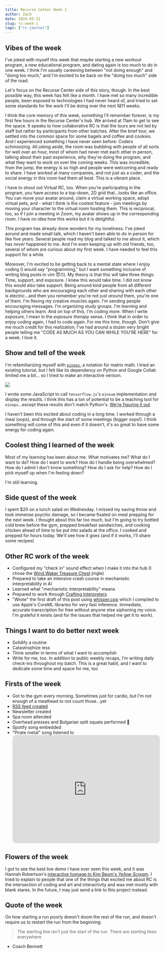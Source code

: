 ```yaml
---
title: Recurse Center Week 1
author: Zach
date: 2024-03-31
slug: rc-week-1
tags: ["rc-journal"]
---
```



## Vibes of the week

I've joked with myself this week that _maybe_ starting a new workout program, a new educational program, and dating again is too much to do in one week. I think I'm usually careening between "not doing enough" and "doing too much," and I'm excited to be back on the "doing too much" side of the road.

Let's focus on the Recurse Center side of this story, though. In the best possible way, this week has felt like a month. I have met so many incredible people, been exposed to technologies I had never heard of, and tried to set some standards for the work I'll be doing over the next ~~12~~11 weeks.

I think the core memory of this week, something I'll remember forever, is my first few hours in the Recurse Center's hub. We arrived at 11am to get to see the space. It speaks to how collaborative RC is that the tours are not led by staff but rather by participants from other batches. After the brief tour, we settled into the common space for some bagels and coffee and cookies. And I experienced something I have never seen before: Coders schmoozing. All joking aside, the room was bubbling with people of all sorts for well over an hour, most of whom had never met each other in person, talking about their past experience, why they're doing the program, and what they want to work on over the coming weeks. This was incredible; from the jump, the energy is so high and people were welcoming and ready to share. I have worked at many companies, and not just as a coder, and the social energy in this room had them all beat. This is a vibrant place.

I have to shout out Virtual RC, too. When you're participating in the program, you have access to a top-down, 2D grid that...looks like an office. You can move your avatar around, claim a virtual working space, adopt virtual pets, and - what I think is the coolest feature - join meetings by moving your character to the virtual room hosting them. This is reciprocal, too, so if I join a meeting in Zoom, my avatar shows up in the corresponding room. I have no idea how this works but it is delightful.

This program has already done wonders for my loneliness. I've joked aorund and made small talk, which I haven't been able to do in person for like five years. Several people read my blog and talked to me about it, which has _never_ happened to me. And I'm even keeping up with old friends, too, several of whom are curious about my first week. I have needed to feel this support for a while.

Moreover, I'm excited to be getting back to a mental state where I enjoy coding (I would say "programming," but I want something inclusive of writing blog posts in vim 😈⏰). My theory is that this will take three things: Time, support, and exposure. I knew this would take time. I did not know this would also take support. Being around kind people from all different backgrounds who are encouraging each other and sharing with each other is electric...and then you remember you're not just _around_ them, you're one of them. I'm flexing my creative muscles again. I'm sending people encouraging messages. I'm organizing study groups. I'm learning and helping others learn. And on top of this, I'm coding more. When I write _exposure,_ I mean in the _exposure therapy_ sense. I think that in order to enjoy coding again, I had to code again. For me this time, though. Don't give me much credit for this realization; I've had around a dozen very bright people telling me "CODE AS MUCH AS YOU CAN WHILE YOU'RE HERE" for a week. I love it.

## Show and tell of the week

I'm refamiliarizing myself with [`einops`](http://einops.rocks/), a notation for matrix math. I tried an existing tutorial, but I felt like its dependency on Python and Google Collab limited me a bit... so I tried to make an interactive verison.

![](/post/rc-week1/einops.gif)

I wrote some JavaScript to call `tensorflow.js`'s `einsum` implementation and display the results. I think this has a ton of potential to be a teaching tool for `einops`...except these results don't match Python's. [We're figuring it out](https://github.com/tensorflow/tfjs/issues/8227).

I haven't been this excited about coding in a long time. I worked through a meal (oops), and through the start of some meetings (bigger oops!). I think something will come of this and even if it doesn't, it's so great to have some energy for coding again.

## Coolest thing I learned of the week

Most of my learning has been about me. What motivates me? What do I want to do? How do I want to work? How do I handle being overwhelmed? How do I admit I don't know something? How do I ask for help? How do I pick myself up when I'm feeling down?

I'm still learning.

## Side quest of the week

I spent $20 on a lunch salad on Wednesday. I missed my saving throw and took immense psychic damage, so I became fixated on meal prepping for the next week. I thought about this far too much, but I'm going to try bottled cold brew before the gym, prepped breakfast sandwiches, and cooking chicken ahead of time to be put into salads at the office. I cooked and prepped for hours today. We'll see how it goes (and if it works, I'll share some recipes)

## Other RC work of the week
- Configured my "check in" sound effect when I make it into the hub (I chose the [Wind Waker Treasure Chest](https://www.youtube.com/watch?v=7A0ida_hYxI) jingle)
- Prepared to take an intensive crash course in mechanistic interpretability in AI
- Learned what "mechanistic interpretability" means
- Prepared to work through [Crafting Interpreters](https://craftinginterpreters.com/)
- "Wrote" the first draft of this post using [whisper.cpp](https://github.com/ggerganov/whisper.cpp) which I compiled to use Apple's CoreML libraries for very fast inference. Immediate, accurate transcription for free without anyone else siphoning my voice. I'm grateful it exists (and for the issues that helped me get it to work).

## Things I want to do better next week
- Solidify a routine
- Catastrophize less
- Think smaller in terms of what I want to accomplish
- Write for me, too. In addition to public weekly recaps, I'm writing daily check-ins throughout my batch. This is a great habit, and I want to dedicate some time and space for me, too

## Firsts of the week
- Got to the gym every morning. Sometimes just for cardio, but I'm not enough of a meathead to not count those...yet
- [RSS feed created](https://github.com/zachlipp/lippingoff/commit/dcf19c0da24833229437e8dd26e517cce8c998ce)
- Newsletter created
- Spa room attended
- Overhead presses and Bulgarian split squats performed 🍑
- Spotify song embedded
- "Pirate metal" song listened to <iframe style="border-radius:12px" src="https://open.spotify.com/embed/track/65AqLyzascFDIQ055nr2dj?utm_source=generator" width="100%" height="352" frameBorder="0" allowfullscreen="" allow="autoplay; clipboard-write; encrypted-media; fullscreen; picture-in-picture" loading="lazy"></iframe>

## Flowers of the week
I got to see the best live demo I have ever seen this week, and it was Hannah Robertson's [interactive homage to Kim Beom's _Yellow Scream_](https://hannahilea.com/projects/yellow-scream/). I tried to explain to people that one of the things that excited me about RC is the intersection of coding and art and interactivity and was met mostly with blank stares. In the future, I may just send a link to this project instead.

## Quote of the week
On how starting a run poorly doesn't doom the rest of the run, and doesn't require us to restart the run from the beginning:
> The starting line isn't just the start of the run. There are starting lines everywhere
- Coach Bennett
